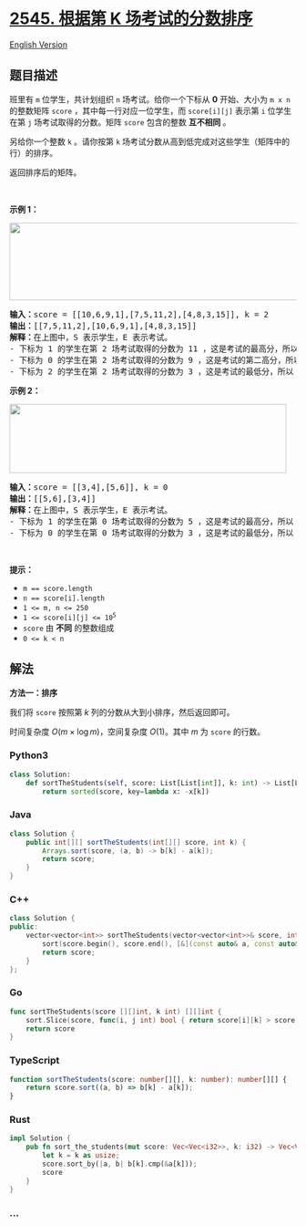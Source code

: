# [2545. 根据第 K 场考试的分数排序](https://leetcode.cn/problems/sort-the-students-by-their-kth-score)

[English Version](/solution/2500-2599/2545.Sort%20the%20Students%20by%20Their%20Kth%20Score/README_EN.md)

## 题目描述

<!-- 这里写题目描述 -->

<p>班里有 <code>m</code> 位学生，共计划组织 <code>n</code> 场考试。给你一个下标从 <strong>0</strong> 开始、大小为 <code>m x n</code> 的整数矩阵 <code>score</code> ，其中每一行对应一位学生，而 <code>score[i][j]</code> 表示第 <code>i</code> 位学生在第 <code>j</code> 场考试取得的分数。矩阵 <code>score</code> 包含的整数&nbsp;<strong>互不相同</strong>&nbsp;。</p>

<p>另给你一个整数 <code>k</code> 。请你按第 <code>k</code> 场考试分数从高到低完成对这些学生（矩阵中的行）的排序。</p>

<p>返回排序后的矩阵。</p>

<p>&nbsp;</p>

<p><strong>示例 1：</strong></p>

<p><img alt="" src="https://fastly.jsdelivr.net/gh/doocs/leetcode@main/solution/2500-2599/2545.Sort%20the%20Students%20by%20Their%20Kth%20Score/images/example1.png" style="width: 600px; height: 136px;" /></p>

<pre>
<strong>输入：</strong>score = [[10,6,9,1],[7,5,11,2],[4,8,3,15]], k = 2
<strong>输出：</strong>[[7,5,11,2],[10,6,9,1],[4,8,3,15]]
<strong>解释：</strong>在上图中，S 表示学生，E 表示考试。
- 下标为 1 的学生在第 2 场考试取得的分数为 11 ，这是考试的最高分，所以 TA 需要排在第一。
- 下标为 0 的学生在第 2 场考试取得的分数为 9 ，这是考试的第二高分，所以 TA 需要排在第二。
- 下标为 2 的学生在第 2 场考试取得的分数为 3 ，这是考试的最低分，所以 TA 需要排在第三。
</pre>

<p><strong>示例 2：</strong></p>

<p><img alt="" src="https://fastly.jsdelivr.net/gh/doocs/leetcode@main/solution/2500-2599/2545.Sort%20the%20Students%20by%20Their%20Kth%20Score/images/example2.png" style="width: 486px; height: 121px;" /></p>

<pre>
<strong>输入：</strong>score = [[3,4],[5,6]], k = 0
<strong>输出：</strong>[[5,6],[3,4]]
<strong>解释：</strong>在上图中，S 表示学生，E 表示考试。
- 下标为 1 的学生在第 0 场考试取得的分数为 5 ，这是考试的最高分，所以 TA 需要排在第一。
- 下标为 0 的学生在第 0 场考试取得的分数为 3 ，这是考试的最低分，所以 TA 需要排在第二。
</pre>

<p>&nbsp;</p>

<p><strong>提示：</strong></p>

<ul>
	<li><code>m == score.length</code></li>
	<li><code>n == score[i].length</code></li>
	<li><code>1 &lt;= m, n &lt;= 250</code></li>
	<li><code>1 &lt;= score[i][j] &lt;= 10<sup>5</sup></code></li>
	<li><code>score</code> 由 <strong>不同</strong> 的整数组成</li>
	<li><code>0 &lt;= k &lt; n</code></li>
</ul>

## 解法

<!-- 这里可写通用的实现逻辑 -->

**方法一：排序**

我们将 `score` 按照第 $k$ 列的分数从大到小排序，然后返回即可。

时间复杂度 $O(m \times \log m)$，空间复杂度 $O(1)$。其中 $m$ 为 `score` 的行数。

<!-- tabs:start -->

### **Python3**

<!-- 这里可写当前语言的特殊实现逻辑 -->

```python
class Solution:
    def sortTheStudents(self, score: List[List[int]], k: int) -> List[List[int]]:
        return sorted(score, key=lambda x: -x[k])
```

### **Java**

<!-- 这里可写当前语言的特殊实现逻辑 -->

```java
class Solution {
    public int[][] sortTheStudents(int[][] score, int k) {
        Arrays.sort(score, (a, b) -> b[k] - a[k]);
        return score;
    }
}
```

### **C++**

```cpp
class Solution {
public:
    vector<vector<int>> sortTheStudents(vector<vector<int>>& score, int k) {
        sort(score.begin(), score.end(), [&](const auto& a, const auto& b) { return a[k] > b[k]; });
        return score;
    }
};
```

### **Go**

```go
func sortTheStudents(score [][]int, k int) [][]int {
	sort.Slice(score, func(i, j int) bool { return score[i][k] > score[j][k] })
	return score
}
```

### **TypeScript**

```ts
function sortTheStudents(score: number[][], k: number): number[][] {
    return score.sort((a, b) => b[k] - a[k]);
}
```

### **Rust**

```rust
impl Solution {
    pub fn sort_the_students(mut score: Vec<Vec<i32>>, k: i32) -> Vec<Vec<i32>> {
        let k = k as usize;
        score.sort_by(|a, b| b[k].cmp(&a[k]));
        score
    }
}
```

### **...**

```

```

<!-- tabs:end -->
